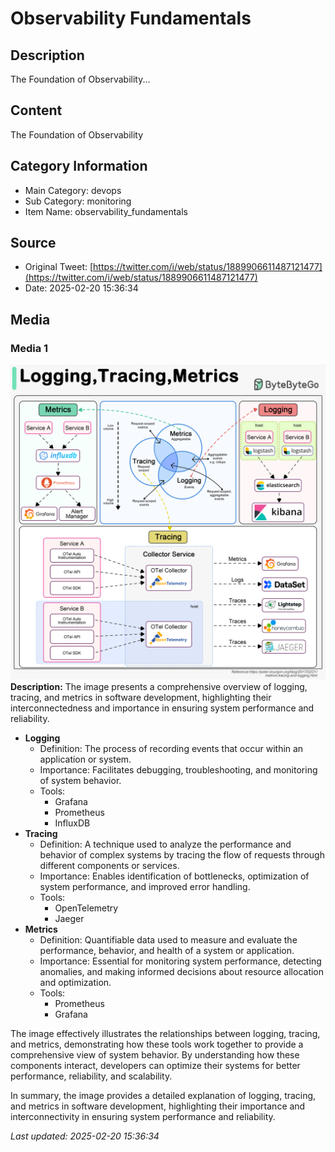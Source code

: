 # Observability Fundamentals

## Description
The Foundation of Observability...

## Content
The Foundation of Observability

## Category Information

- Main Category: devops
- Sub Category: monitoring
- Item Name: observability_fundamentals

## Source

- Original Tweet: [https://twitter.com/i/web/status/1889906611487121477](https://twitter.com/i/web/status/1889906611487121477)
- Date: 2025-02-20 15:36:34

## Media

### Media 1
![media_0](./media_0.jpg)
**Description:** The image presents a comprehensive overview of logging, tracing, and metrics in software development, highlighting their interconnectedness and importance in ensuring system performance and reliability.

* **Logging**
	+ Definition: The process of recording events that occur within an application or system.
	+ Importance: Facilitates debugging, troubleshooting, and monitoring of system behavior.
	+ Tools:
		- Grafana
		- Prometheus
		- InfluxDB
* **Tracing**
	+ Definition: A technique used to analyze the performance and behavior of complex systems by tracing the flow of requests through different components or services.
	+ Importance: Enables identification of bottlenecks, optimization of system performance, and improved error handling.
	+ Tools:
		- OpenTelemetry
		- Jaeger
* **Metrics**
	+ Definition: Quantifiable data used to measure and evaluate the performance, behavior, and health of a system or application.
	+ Importance: Essential for monitoring system performance, detecting anomalies, and making informed decisions about resource allocation and optimization.
	+ Tools:
		- Prometheus
		- Grafana

The image effectively illustrates the relationships between logging, tracing, and metrics, demonstrating how these tools work together to provide a comprehensive view of system behavior. By understanding how these components interact, developers can optimize their systems for better performance, reliability, and scalability.

In summary, the image provides a detailed explanation of logging, tracing, and metrics in software development, highlighting their importance and interconnectivity in ensuring system performance and reliability.


*Last updated: 2025-02-20 15:36:34*